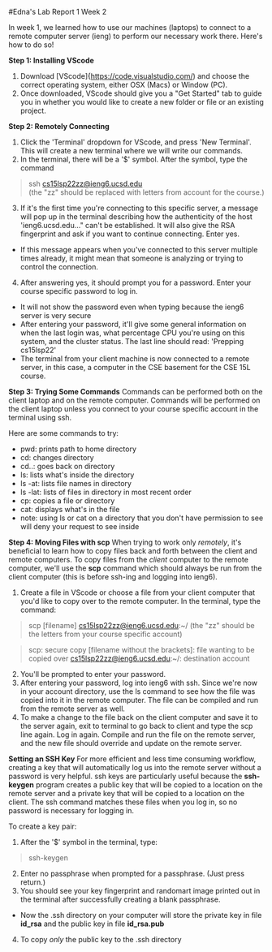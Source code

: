 #Edna's Lab Report 1 Week 2

In week 1, we learned how to use our machines (laptops) to connect to a remote computer server (ieng) to perform our necessary work there. Here's how to do so!

**Step 1: Installing VScode**
1. Download [VScode]{https://code.visualstudio.com/) and choose the correct operating system, either OSX (Macs) or Window (PC). 
2. Once downloaded, VScode should give you a "Get Started" tab to guide you in whether you would like to create a new folder or file or an existing project.

**Step 2: Remotely Connecting**
1. Click the 'Terminal' dropdown for VScode, and press 'New Terminal'. This will create a new terminal where we will write our commands.
2. In the terminal, there will be a '$' symbol. After the symbol, type the command
> ssh cs15lsp22zz@ieng6.ucsd.edu  
> (the "zz" should be replaced with letters from account for the course.)

3. If it's the first time you're connecting to this specific server, a message will pop up in the terminal describing how the authenticity of the host 'ieng6.ucsd.edu..." can't be established. It will also give the RSA fingerprint and ask if you want to continue connecting. Enter yes.
* If this message appears when you've connected to this server multiple times already, it might mean that someone is analyzing or trying to control the connection.

4. After answering yes, it should prompt you for a password. Enter your course specific password to log in. 
* It will not show the password even when typing because the ieng6 server is very secure
* After entering your password, it'll give some general information on when the last login was, what percentage CPU you're using on this system, and the cluster status. The last line should read: 'Prepping cs15lsp22'
* The terminal from your client machine is now connected to a remote server, in this case, a computer in the CSE basement for the CSE 15L course. 

**Step 3: Trying Some Commands**
Commands can be performed both on the client laptop and on the remote computer. Commands will be performed on the client laptop unless you connect to your course specific account in the terminal using ssh.

Here are some commands to try:
* pwd: prints path to home directory
* cd: changes directory
* cd..: goes back on directory
* ls: lists what's inside the directory
* ls -at: lists file names in directory
* ls -lat: lists of files in directory in most recent order
* cp: copies a file or directory
* cat: displays what's in the file
* note: using ls or cat on a directory that you don't have permission to see will deny your request to see inside

**Step 4: Moving Files with scp**
When trying to work only *remotely*, it's beneficial to learn how to copy files back and forth between the client and remote computers. To copy files from the *client* computer to the remote computer, we'll use the **scp** command which should always be run from the client computer (this is before ssh-ing and logging into ieng6).
1. Create a file in VScode or choose a file from your client computer that you'd like to copy over to the remote computer. In the terminal, type the command:
> scp [filename] cs15lsp22zz@ieng6.ucsd.edu:~/
> (the "zz" should be the letters from your course specific account)

> scp: secure copy
> [filename without the brackets]: file wanting to be copied over
> cs15lsp22zz@ieng6.ucsd.edu:~/: destination account

2. You'll be prompted to enter your password.
3. After entering your password, log into ieng6 with ssh. Since we're now in your account directory, use the ls command to see how the file was copied into it in the remote computer. The file can be compiled and run from the remote server as well.
4. To make a change to the file back on the client computer and save it to the server again, exit to terminal to go back to client and type the scp line again. Log in again. Compile and run the file on the remote server, and the new file should override and update on the remote server. 

**Setting an SSH Key**
For more efficient and less time consuming workflow, creating a key that will automatically log us into the remote server without a password is very helpful. ssh keys are particularly useful because the **ssh-keygen** program creates a public key that will be copied to a location on the remote server and a private key that will be copied to a location on the client. The ssh command matches these files when you log in, so no password is necessary for logging in. 

To create a key pair:
1. After the '$' symbol in the terminal, type:
> ssh-keygen
2. Enter no passphrase when prompted for a passphrase. (Just press return.)
3. You should see your key fingerprint and randomart image printed out in the terminal after successfully creating a blank passphrase.
* Now the .ssh directory on your computer will store the private key in file **id_rsa** and the public key in file **id_rsa.pub**
4. To copy *only* the public key to the .ssh directory




